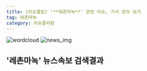 ```yaml
---
title: (이슈클립) '**레촌마녹**' 관련 이슈, 기사 모아 보기
tag: 레촌마녹
category: 이슈클리핑
---
```

![wordcloud](https://s3.ap-northeast-2.amazonaws.com/lyrics101-wordcloud/2018-08-28-1535460970.png)
![news_img](https://user-images.githubusercontent.com/42597476/44507050-1206f400-a6e4-11e8-8d98-7ffbfebb353f.png)
## **'**레촌마녹**'** 뉴스속보 검색결과

